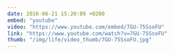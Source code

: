 ```yaml
---
date: 2016-06-21 15:20:09 +0200
embed: "youtube"
video: "https://www.youtube.com/embed/7GU-75SsoFU"
link: "https://www.youtube.com/watch?v=7GU-75SsoFU"
thumb: "/img/life/video_thumb/7GU-75SsoFU.jpg"
---
```

